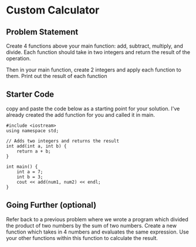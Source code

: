 # Custom Calculator
## Problem Statement
Create 4 functions above your main function: add, subtract, multiply, and divide. Each function should take in two integers and return the result of the operation.

Then in your main function, create 2 integers and apply each function to them. Print out the result of each function

## Starter Code
copy and paste the code below as a starting point for your solution. I've already created the add function for you and called it in main.
```{c++}
#include <iostream>
using namespace std;

// Adds two integers and returns the result
int add(int a, int b) {
    return a + b;
}

int main() {
    int a = 7;
    int b = 3;
    cout << add(num1, num2) << endl;
}
```

## Going Further (optional)
Refer back to a previous problem where we wrote a program which divided the product of two numbers by the sum of two numbers. Create a new function which takes in 4 numbers and evaluates the same expression. Use your other functions within this function to calculate the result.
